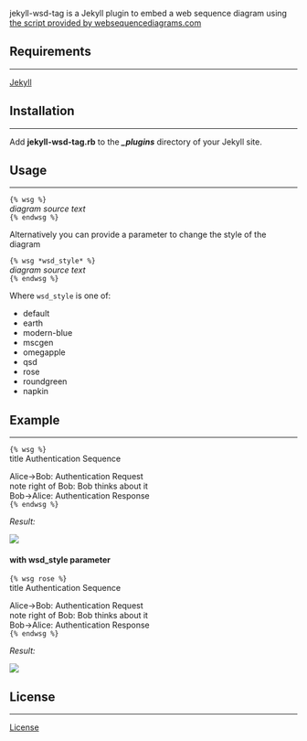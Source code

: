 jekyll-wsd-tag is a Jekyll plugin to embed a web sequence diagram using [the script provided by websequencediagrams.com](http://www.websequencediagrams.com)

## Requirements
---

[Jekyll](https://github.com/mojombo/jekyll)

## Installation
---

Add **jekyll-wsd-tag.rb** to the _**\_plugins**_ directory of your Jekyll site.

## Usage
---

`{% wsg %}`  
*diagram source text*  
`{% endwsg %}`  

Alternatively you can provide a parameter to change the style of the diagram

`{% wsg *wsd_style* %}`  
*diagram source text*  
`{% endwsg %}`

Where `wsd_style` is one of:

* default
* earth
* modern-blue
* mscgen
* omegapple
* qsd
* rose
* roundgreen
* napkin

## Example
---

`{% wsg %}`  
title Authentication Sequence  
  
Alice->Bob: Authentication Request  
note right of Bob: Bob thinks about it  
Bob->Alice: Authentication Response  
`{% endwsg %}`  
  
_Result:_  

<img src="http://www.websequencediagrams.com/cgi-bin/cdraw?lz=dGl0bGUgQXV0aGVudGljYXRpb24gU2VxdWVuY2UKCkFsaWNlLT5Cb2I6ABUQUmVxdWVzdApub3RlIHJpZ2h0IG9mIAAlBUJvYiB0aGlua3MgYWJvdXQgaXQKQm9iLT4ASgUANxNzcG9uc2UK&s=default"/>

#### with wsd_style parameter

`{% wsg rose %}`  
title Authentication Sequence  
  
Alice->Bob: Authentication Request  
note right of Bob: Bob thinks about it  
Bob->Alice: Authentication Response  
`{% endwsg %}`  
  
_Result:_  

<img src="http://www.websequencediagrams.com/cgi-bin/cdraw?lz=dGl0bGUgQXV0aGVudGljYXRpb24gU2VxdWVuY2UKCkFsaWNlLT5Cb2I6ABUQUmVxdWVzdApub3RlIHJpZ2h0IG9mIAAlBUJvYiB0aGlua3MgYWJvdXQgaXQKQm9iLT4ASgUANxNzcG9uc2UK&s=rose"/>

## License
---

[License](jekyll-wsd-tag/blob/master/LICENSE)